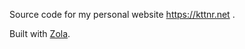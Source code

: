 Source code for my personal website https://kttnr.net .

Built with [Zola](https://www.getzola.org/).
